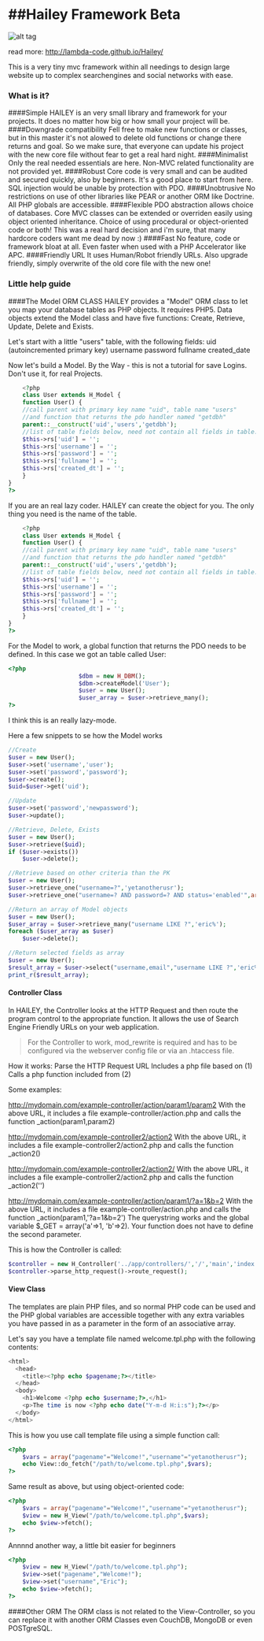 ##Hailey Framework Beta====================![alt tag](https://raw.github.com/username/projectname/branch/path/to/img.png)read more:http://lambda-code.github.io/Hailey/This is a very tiny mvc framework within all needingsto design large website up to complex searchengines andsocial networks with ease.### What is it?####SimpleHAILEY is an very small library and framework for your projects. It does no matter how big or how small your projectwill be.####Downgrade compatibilityFell free to make new functions or classes, but in this master it's not alowed to delete old functionsor change there returns and goal. So we make sure, that everyone can update his project with the new core file withoutfear to get a real hard night.####MinimalistOnly the real needed essentials are here. Non-MVC related functionality are not provided yet.####RobustCore code is very small and can be audited and secured quickly, also by beginners. It's a good place to start from here.SQL injection would be unable by protection with PDO.####UnobtrusiveNo restrictions on use of other libraries like PEAR or another ORM like Doctrine.All PHP globals are accessible.####FlexiblePDO abstraction allows choice of databases.Core MVC classes can be extended or overriden easily using object oriented inheritance.Choice of using procedural or object-oriented code or both! This was a real hard decision and i'm sure,that many hardcore coders want me dead by now :)####FastNo feature, code or framework bloat at all.Even faster when used with a PHP Accelerator like APC.####Friendly URLIt uses Human/Robot friendly URLs.Also upgrade friendly, simply overwrite of the old core file with the new one!### Little help guide####The Model ORM CLASSHAILEY provides a "Model" ORM class to let you map your database tables as PHP objects. It requires PHP5.Data objects extend the Model class and have five functions: Create, Retrieve, Update, Delete and Exists.Let's start with a little "users" table, with the following fields: uid (autoincremented primary key)usernamepassword fullname created_dateNow let's build a Model. By the Way - this is not a tutorial for save Logins. Don't use it, for real Projects.```php	<?php	class User extends H_Model {	function User() {	//call parent with primary key name "uid", table name "users"	//and function that returns the pdo handler named "getdbh"	parent::__construct('uid','users','getdbh');	//list of table fields below, need not contain all fields in table.	$this->rs['uid'] = '';	$this->rs['username'] = '';	$this->rs['password'] = '';	$this->rs['fullname'] = '';	$this->rs['created_dt'] = '';	}}?>```If you are an real lazy coder.HAILEY can create the object for you. The only thing you need is the name of the table.```php	<?php	class User extends H_Model {	function User() {	//call parent with primary key name "uid", table name "users"	//and function that returns the pdo handler named "getdbh"	parent::__construct('uid','users','getdbh');	//list of table fields below, need not contain all fields in table.	$this->rs['uid'] = '';	$this->rs['username'] = '';	$this->rs['password'] = '';	$this->rs['fullname'] = '';	$this->rs['created_dt'] = '';	}}?>```For the Model to work, a global function that returns the PDO needs to be defined.In this case we got an table called User:```php<?php                    $dbm = new H_DBM();                    $dbm->createModel('User');                    $user = new User();                    $user_array = $user->retrieve_many();?>```I think this is an really lazy-mode.Here a few snippets to se how the Model works```php//Create$user = new User();$user->set('username','user');$user->set('password','password');$user->create();$uid=$user->get('uid');//Update$user->set('password','newpassword');$user->update();//Retrieve, Delete, Exists$user = new User();$user->retrieve($uid);if ($user->exists())	$user->delete();//Retrieve based on other criteria than the PK$user = new User();$user->retrieve_one("username=?",'yetanotherusr');$user->retrieve_one("username=? AND password=? AND status='enabled'",array('erickoh','123456'));//Return an array of Model objects$user = new User();$user_array = $user->retrieve_many("username LIKE ?",'eric%');foreach ($user_array as $user)	$user->delete();//Return selected fields as array$user = new User();$result_array = $user->select("username,email","username LIKE ?",'eric%');print_r($result_array);```#### Controller ClassIn HAILEY, the Controller looks at the HTTP Request and then route the program control to the appropriate function.It allows the use of Search Engine Friendly URLs on your web application.> For the Controller to work, mod_rewrite is required and has to be configured via the webserver config file or via an .htaccess file.How it works:Parse the HTTP Request URLIncludes a php file based on (1)Calls a php function included from (2)Some examples:http://mydomain.com/example-controller/action/param1/param2With the above URL, it includes a file example-controller/action.php and calls the function _action(param1,param2)http://mydomain.com/example-controller2/action2With the above URL, it includes a file example-controller2/action2.php and calls the function _action2()http://mydomain.com/example-controller2/action2/With the above URL, it includes a file example-controller2/action2.php and calls the function _action2('')http://mydomain.com/example-controller/action/param1/?a=1&b=2With the above URL, it includes a file example-controller/action.php and calls the function _action(param1,'?a=1&b=2')The querystring works and the global variable $_GET = array('a'=>1, 'b'=>2). Your function does not have to define the second parameter.This is how the Controller is called:```php$controller = new H_Controller('../app/controllers/','/','main','index'); $controller->parse_http_request()->route_request();```#### View ClassThe templates are plain PHP files, and so normal PHP code can be used and the PHP global variables are accessible together with any extra variables you have passed in as a parameter in the form of an associative array.Let's say you have a template file named welcome.tpl.php with the following contents:```php<html>  <head>    <title><?php echo $pagename;?></title>  </head>  <body>    <h1>Welcome <?php echo $username;?>,</h1>    <p>The time is now <?php echo date("Y-m-d H:i:s");?></p>  </body></html>```This is how you use call template file using a simple function call:```php<?php	$vars = array("pagename"="Welcome!","username"="yetanotherusr");	echo View::do_fetch("/path/to/welcome.tpl.php",$vars);?>```Same result as above, but using object-oriented code:```php<?php	$vars = array("pagename"="Welcome!","username"="yetanotherusr");	$view = new H_View("/path/to/welcome.tpl.php",$vars);	echo $view->fetch();?>```Annnnd another way, a little bit easier for beginners```php<?php	$view = new H_View("/path/to/welcome.tpl.php");	$view->set("pagename","Welcome!");	$view->set("username","Eric");	echo $view->fetch();?>```####Other ORMThe ORM class is not related to the View-Controller, so you can replace it with another ORM Classes even CouchDB, MongoDB or even POSTgreSQL.
